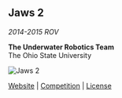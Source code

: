 ## Jaws 2  
*2014-2015 ROV*

**The Underwater Robotics Team**  
The Ohio State University

![Jaws 2](http://underwaterrov.org.ohio-state.edu/img/renders/jaws2_180.png)

[Website](http://go.osu.edu/uwrt) | [Competition](http://www.marinetech.org/rov-competition/) | [License](LICENSE)
